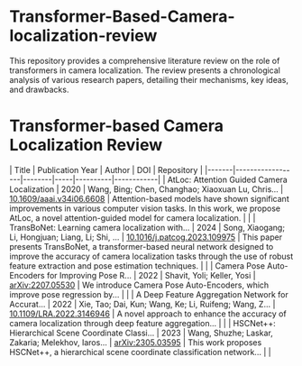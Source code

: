 # Transformer-Based-Camera-localization-review
This repository provides a comprehensive literature review on the role of transformers in camera localization. The review presents a chronological analysis of various research papers, detailing their mechanisms, key ideas, and drawbacks.

# Transformer-based Camera Localization Review

| Title | Publication Year | Author | DOI  | Repository |
|-------|------------------|--------|-----|----------|------------|
| AtLoc: Attention Guided Camera Localization | 2020 | Wang, Bing; Chen, Changhao; Xiaoxuan Lu, Chris... | [10.1609/aaai.v34i06.6608](https://ojs.aaai.org/index.php/AAAI/article/view/6608) | Attention-based models have shown significant improvements in various computer vision tasks. In this work, we propose AtLoc, a novel attention-guided model for camera localization. |  |
| TransBoNet: Learning camera localization with... | 2024 | Song, Xiaogang; Li, Hongjuan; Liang, Li; Shi, ... | [10.1016/j.patcog.2023.109975](https://linkinghub.elsevier.com/retrieve/pii/S0031320323002456) | This paper presents TransBoNet, a transformer-based neural network designed to improve the accuracy of camera localization tasks through the use of robust feature extraction and pose estimation techniques. |  |
| Camera Pose Auto-Encoders for Improving Pose R... | 2022 | Shavit, Yoli; Keller, Yosi | [arXiv:2207.05530](http://arxiv.org/abs/2207.05530) | We introduce Camera Pose Auto-Encoders, which improve pose regression by... |  |
| A Deep Feature Aggregation Network for Accurat... | 2022 | Xie, Tao; Dai, Kun; Wang, Ke; Li, Ruifeng; Wang, Z... | [10.1109/LRA.2022.3146946](https://ieeexplore.ieee.org/document/9697338/) | A novel approach to enhance the accuracy of camera localization through deep feature aggregation... |  |
| HSCNet++: Hierarchical Scene Coordinate Classi... | 2023 | Wang, Shuzhe; Laskar, Zakaria; Melekhov, Iaros... | [arXiv:2305.03595](http://arxiv.org/abs/2305.03595) | This work proposes HSCNet++, a hierarchical scene coordinate classification network... |  |

